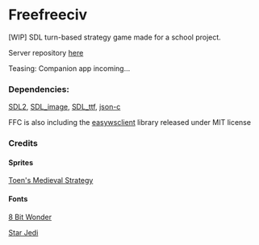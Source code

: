 # Freefreeciv
[WIP] SDL turn-based strategy game made for a school project.

Server repository [here](https://github.com/Arveto/freefreeciv-server)

Teasing: Companion app incoming...

### Dependencies: 

[SDL2](https://www.libsdl.org/),
[SDL_image](https://www.libsdl.org/projects/SDL_image/),
[SDL_ttf](https://www.libsdl.org/projects/SDL_ttf/),
[json-c](https://github.com/json-c/json-c)

FFC is also including the [easywsclient](https://github.com/dhbaird/easywsclient) library released under MIT license

### Credits
#### Sprites
[Toen's Medieval Strategy](https://toen.itch.io/toens-medieval-strategy)
#### Fonts
[8 Bit Wonder](https://www.dafont.com/fr/8bit-wonder.font)

[Star Jedi](https://www.dafont.com/fr/star-jedi.font)
